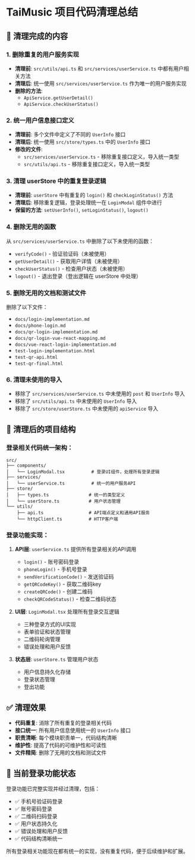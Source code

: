 # TaiMusic 项目代码清理总结

## 🧹 清理完成的内容

### 1. 删除重复的用户服务实现
- **清理前**: `src/utils/api.ts` 和 `src/services/userService.ts` 中都有用户相关方法
- **清理后**: 统一使用 `src/services/userService.ts` 作为唯一的用户服务实现
- **删除的方法**: 
  - `ApiService.getUserDetail()`
  - `ApiService.checkUserStatus()`

### 2. 统一用户信息接口定义
- **清理前**: 多个文件中定义了不同的 `UserInfo` 接口
- **清理后**: 统一使用 `src/store/types.ts` 中的 `UserInfo` 接口
- **修改的文件**:
  - `src/services/userService.ts` - 移除重复接口定义，导入统一类型
  - `src/utils/api.ts` - 移除重复接口定义，导入统一类型

### 3. 清理 userStore 中的重复登录逻辑
- **清理前**: `userStore` 中有重复的 `login()` 和 `checkLoginStatus()` 方法
- **清理后**: 移除重复逻辑，登录处理统一在 `LoginModal` 组件中进行
- **保留的方法**: `setUserInfo()`, `setLoginStatus()`, `logout()`

### 4. 删除无用的函数
从 `src/services/userService.ts` 中删除了以下未使用的函数：
- `verifyCode()` - 验证验证码（未被使用）
- `getUserDetail()` - 获取用户详情（未被使用）
- `checkUserStatus()` - 检查用户状态（未被使用）
- `logout()` - 退出登录（登出逻辑在 userStore 中处理）

### 5. 删除无用的文档和测试文件
删除了以下文件：
- `docs/login-implementation.md`
- `docs/phone-login.md`
- `docs/qr-login-implementation.md`
- `docs/qr-login-vue-react-mapping.md`
- `docs/vue-react-login-implementation.md`
- `test-login-implementation.html`
- `test-qr-api.html`
- `test-qr-final.html`

### 6. 清理未使用的导入
- 移除了 `src/services/userService.ts` 中未使用的 `post` 和 `UserInfo` 导入
- 移除了 `src/utils/api.ts` 中未使用的 `UserInfo` 导入
- 移除了 `src/store/userStore.ts` 中未使用的 `apiService` 导入

## 📁 清理后的项目结构

### 登录相关代码统一架构：

```
src/
├── components/
│   └── LoginModal.tsx          # 登录UI组件，处理所有登录逻辑
├── services/
│   └── userService.ts          # 统一的用户服务API
├── store/
│   ├── types.ts               # 统一的类型定义
│   └── userStore.ts           # 用户状态管理
└── utils/
    ├── api.ts                 # API端点定义和通用API服务
    └── httpClient.ts          # HTTP客户端
```

### 登录功能实现：

1. **API层**: `userService.ts` 提供所有登录相关的API调用
   - `login()` - 账号密码登录
   - `phoneLogin()` - 手机号登录
   - `sendVerificationCode()` - 发送验证码
   - `getQRCodeKey()` - 获取二维码key
   - `createQRCode()` - 创建二维码
   - `checkQRCodeStatus()` - 检查二维码状态

2. **UI层**: `LoginModal.tsx` 处理所有登录交互逻辑
   - 三种登录方式的UI实现
   - 表单验证和状态管理
   - 二维码轮询管理
   - 错误处理和用户反馈

3. **状态层**: `userStore.ts` 管理用户状态
   - 用户信息持久化存储
   - 登录状态管理
   - 登出功能

## ✅ 清理效果

- **代码重复**: 消除了所有重复的登录相关代码
- **接口统一**: 所有用户信息使用统一的 `UserInfo` 接口
- **职责清晰**: 每个模块职责单一，代码结构清晰
- **维护性**: 提高了代码的可维护性和可读性
- **文件精简**: 删除了无用的文档和测试文件

## 🎯 当前登录功能状态

登录功能已完整实现并经过清理，包括：
- ✅ 手机号验证码登录
- ✅ 账号密码登录  
- ✅ 二维码扫码登录
- ✅ 用户状态持久化
- ✅ 错误处理和用户反馈
- ✅ 代码结构清晰统一

所有登录相关功能现在都有统一的实现，没有重复代码，便于后续维护和扩展。
